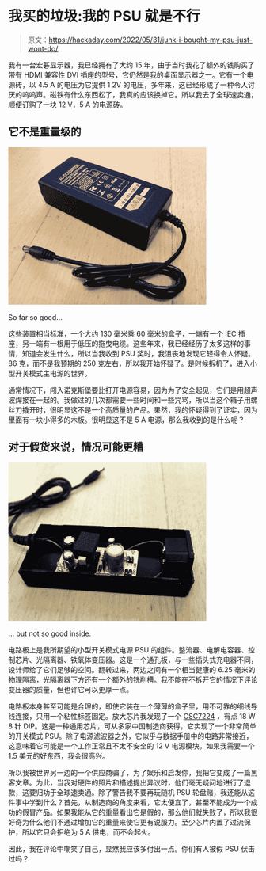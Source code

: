 # 我买的垃圾:我的 PSU 就是不行

> 原文：<https://hackaday.com/2022/05/31/junk-i-bought-my-psu-just-wont-do/>

我有一台宏碁显示器，我已经拥有了大约 15 年，由于当时我花了额外的钱购买了带有 HDMI 兼容性 DVI 插座的型号，它仍然是我的桌面显示器之一。它有一个电源砖，以 4.5 A 的电压为它提供 1 2V 的电压，多年来，这已经形成了一种令人讨厌的呜呜声。磁铁有什么东西松了，我真的应该换掉它。所以我去了全球速卖通，顺便订购了一块 12 V，5 A 的电源砖。

## 它不是重量级的

[![A PSU brick, marked as 12V 5A](img/892491ec108dfb06a8cc74d94571e7ba.png)](https://hackaday.com/wp-content/uploads/2022/05/crappy-psu-external.jpg)

So far so good…

这些装置相当标准，一个大约 130 毫米乘 60 毫米的盒子，一端有一个 IEC 插座，另一端有一根用于低压的拖曳电缆。这些年来，我已经经历了太多这样的事情，知道会发生什么，所以当我收到 PSU 奖时，我沮丧地发现它轻得令人怀疑。86 克，而不是我预期的 250 克左右，所以我开始怀疑了。是时候拆机了，进入小型开关模式主电源的世界。

通常情况下，闯入诺克斯堡要比打开电源容易，因为为了安全起见，它们是用超声波焊接在一起的。我做过的几次都需要一些时间和一些咒骂，所以当这个箱子用螺丝刀撬开时，很明显这不是一个高质量的产品。果然，我的怀疑得到了证实，因为里面有一块小得多的木板。很明显这不是 5 A 电源，那么我收到的是什么呢？

## 对于假货来说，情况可能更糟

[![A small PCB in a large enclosure](img/24377154e2658f4e2816f17d3f7fb58b.png)](https://hackaday.com/wp-content/uploads/2022/05/crappy-psu-internal.jpg)

… but not so good inside.

电路板上是我所期望的小型开关模式电源 PSU 的组件。整流器、电解电容器、控制芯片、光隔离器、铁氧体变压器。这是一个通孔板，与一些插头式充电器不同，设计师给了它们足够的空间。翻转过来，两边之间有一个相当健康的 6.25 毫米的物理隔离，光隔离器下方还有一个额外的铣削槽。我不能在不拆开它的情况下评论变压器的质量，但也许它可以更厚一点。

电路板本身甚至可能是合理的，即使它装在一个薄薄的盒子里，用不可靠的细线导线连接，只用一个粘性标签固定。放大芯片我发现了一个 [CSC7224](https://datasheet.lcsc.com/lcsc/2111191930_cschip-CSC7224_C2920859.pdf) ，有点 18 W 8 针 DIP。这是一种通用芯片，可从多家中国制造商获得，它实现了一个非常简单的开关模式 PSU。除了电源滤波器之外，它似乎与数据手册中的电路非常接近，这意味着它可能是一个工作正常且不太不安全的 12 V 电源模块。如果我需要一个 1.5 美元的好东西，我会很高兴。

所以我被世界另一边的一个供应商骗了，为了娱乐和启发你，我把它变成了一篇黑客文章。为此，当我对硬件的照片和描述提出异议时，他们毫无疑问地进行了退款，这要归功于全球速卖通。除了警告我不要再玩随机 PSU 轮盘赌，我还能从这件事中学到什么？首先，从制造商的角度来看，它太便宜了，甚至不能成为一个成功的假冒产品。如果我能从它的重量看出它是假的，那么他们就失败了，所以我很好奇为什么他们不通过增加它的重量来使它更有说服力。至少芯片内置了过流保护，所以它只会拒绝为 5 A 供电，而不会起火。

因此，我在评论中嘲笑了自己，显然我应该多付出一点。你们有人被假 PSU 伏击过吗？